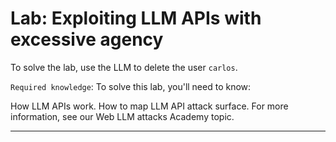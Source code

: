 # Lab: Exploiting LLM APIs with excessive agency

To solve the lab, use the LLM to delete the user `carlos`.

`Required knowledge`:
To solve this lab, you'll need to know:

How LLM APIs work.
How to map LLM API attack surface.
For more information, see our Web LLM attacks Academy topic.



---
